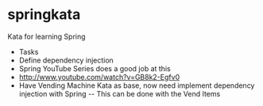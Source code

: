 springkata
==========

Kata for learning Spring

- Tasks
 - Define dependency injection
 - Spring YouTube Series does a good job at this
 - http://www.youtube.com/watch?v=GB8k2-Egfv0
 - Have Vending Machine Kata as base, now need implement dependency injection with Spring
 -- This can be done with the Vend Items

